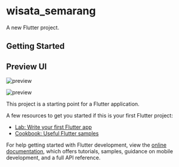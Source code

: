 # wisata_semarang

A new Flutter project.

## Getting Started

## Preview UI

![preview](https://i.postimg.cc/0yqC7w36/wisata-semarang.png)

![preview](https://i.postimg.cc/151FdZK2/wisata-semarang-2.png)


This project is a starting point for a Flutter application.

A few resources to get you started if this is your first Flutter project:

- [Lab: Write your first Flutter app](https://docs.flutter.dev/get-started/codelab)
- [Cookbook: Useful Flutter samples](https://docs.flutter.dev/cookbook)

For help getting started with Flutter development, view the
[online documentation](https://docs.flutter.dev/), which offers tutorials,
samples, guidance on mobile development, and a full API reference.
